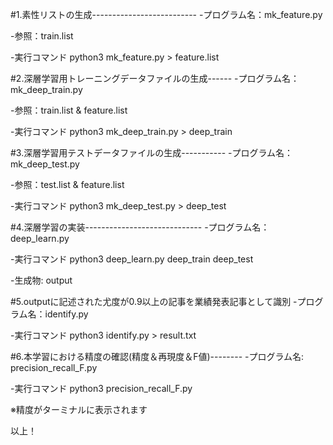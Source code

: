#1.素性リストの生成--------------------------
-プログラム名：mk_feature.py

-参照：train.list

-実行コマンド
python3 mk_feature.py > feature.list


#2.深層学習用トレーニングデータファイルの生成------
-プログラム名：mk_deep_train.py

-参照：train.list & feature.list

-実行コマンド
python3 mk_deep_train.py > deep_train


#3.深層学習用テストデータファイルの生成-----------
-プログラム名：mk_deep_test.py

-参照：test.list & feature.list

-実行コマンド
python3 mk_deep_test.py > deep_test

#4.深層学習の実装-----------------------------
-プログラム名：deep_learn.py

-実行コマンド
python3 deep_learn.py deep_train deep_test

-生成物: output

#5.outputに記述された尤度が0.9以上の記事を業績発表記事として識別
-プログラム名：identify.py

-実行コマンド
python3 identify.py > result.txt

#6.本学習における精度の確認(精度＆再現度＆F値)--------
-プログラム名: precision_recall_F.py

-実行コマンド
python3 precision_recall_F.py

※精度がターミナルに表示されます


以上！
